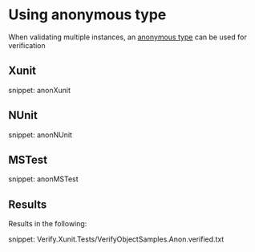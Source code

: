 # Using anonymous type

When validating multiple instances, an [anonymous type](https://docs.microsoft.com/en-us/dotnet/csharp/programming-guide/classes-and-structs/anonymous-types) can be used for verification


## Xunit

snippet: anonXunit


## NUnit

snippet: anonNUnit


## MSTest

snippet: anonMSTest


## Results

Results in the following:

snippet: Verify.Xunit.Tests/VerifyObjectSamples.Anon.verified.txt